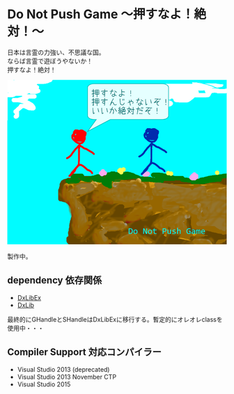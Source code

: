 # Do Not Push Game ～押すなよ！絶対！～

日本は言霊の力強い、不思議な国。  
ならば言霊で遊ぼうやないか！  
押すなよ！絶対！

![Presentation1](GitHub/Don't_push/Don't_push/assets/img/Presentation1.png)

製作中。

## dependency 依存関係
- [DxLibEx](https://github.com/Nagarei/DxLibEx)
- [DxLib](http://homepage2.nifty.com/natupaji/DxLib/)

最終的にGHandleとSHandleはDxLibExに移行する。暫定的にオレオレclassを使用中・・・

## Compiler Support 対応コンパイラー
- Visual Studio 2013 (deprecated)
- Visual Studio 2013 November CTP
- Visual Studio 2015
